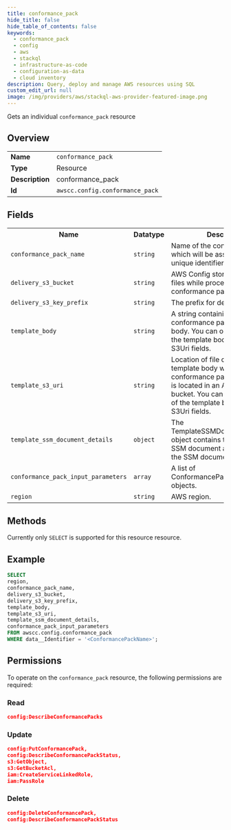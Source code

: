 ```yaml
---
title: conformance_pack
hide_title: false
hide_table_of_contents: false
keywords:
  - conformance_pack
  - config
  - aws
  - stackql
  - infrastructure-as-code
  - configuration-as-data
  - cloud inventory
description: Query, deploy and manage AWS resources using SQL
custom_edit_url: null
image: /img/providers/aws/stackql-aws-provider-featured-image.png
---
```

Gets an individual <code>conformance_pack</code> resource

## Overview
<table><tbody>
<tr><td><b>Name</b></td><td><code>conformance_pack</code></td></tr>
<tr><td><b>Type</b></td><td>Resource</td></tr>
<tr><td><b>Description</b></td><td>conformance_pack</td></tr>
<tr><td><b>Id</b></td><td><code>awscc.config.conformance_pack</code></td></tr>
</tbody></table>

## Fields
<table><tbody>
<tr><th>Name</th><th>Datatype</th><th>Description</th></tr>
<tr><td><code>conformance_pack_name</code></td><td><code>string</code></td><td>Name of the conformance pack which will be assigned as the unique identifier.</td></tr>
<tr><td><code>delivery_s3_bucket</code></td><td><code>string</code></td><td>AWS Config stores intermediate files while processing conformance pack template.</td></tr>
<tr><td><code>delivery_s3_key_prefix</code></td><td><code>string</code></td><td>The prefix for delivery S3 bucket.</td></tr>
<tr><td><code>template_body</code></td><td><code>string</code></td><td>A string containing full conformance pack template body. You can only specify one of the template body or template S3Uri fields.</td></tr>
<tr><td><code>template_s3_uri</code></td><td><code>string</code></td><td>Location of file containing the template body which points to the conformance pack template that is located in an Amazon S3 bucket. You can only specify one of the template body or template S3Uri fields.</td></tr>
<tr><td><code>template_ssm_document_details</code></td><td><code>object</code></td><td>The TemplateSSMDocumentDetails object contains the name of the SSM document and the version of the SSM document.</td></tr>
<tr><td><code>conformance_pack_input_parameters</code></td><td><code>array</code></td><td>A list of ConformancePackInputParameter objects.</td></tr>
<tr><td><code>region</code></td><td><code>string</code></td><td>AWS region.</td></tr>

</tbody></table>

## Methods
Currently only <code>SELECT</code> is supported for this resource resource.

## Example
```sql
SELECT
region,
conformance_pack_name,
delivery_s3_bucket,
delivery_s3_key_prefix,
template_body,
template_s3_uri,
template_ssm_document_details,
conformance_pack_input_parameters
FROM awscc.config.conformance_pack
WHERE data__Identifier = '<ConformancePackName>';
```

## Permissions

To operate on the <code>conformance_pack</code> resource, the following permissions are required:

### Read
```json
config:DescribeConformancePacks
```

### Update
```json
config:PutConformancePack,
config:DescribeConformancePackStatus,
s3:GetObject,
s3:GetBucketAcl,
iam:CreateServiceLinkedRole,
iam:PassRole
```

### Delete
```json
config:DeleteConformancePack,
config:DescribeConformancePackStatus
```

